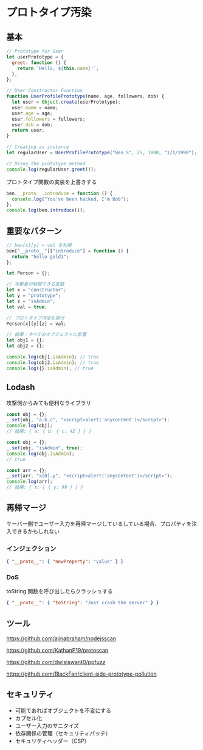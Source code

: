 # プロトタイプ汚染

## 基本

```javascript
// Prototype for User
let userPrototype = {
  greet: function () {
    return `Hello, ${this.name}!`;
  },
};

// User Constructor Function
function UserProfilePrototype(name, age, followers, dob) {
  let user = Object.create(userPrototype);
  user.name = name;
  user.age = age;
  user.followers = followers;
  user.dob = dob;
  return user;
}

// Creating an instance
let regularUser = UserProfilePrototype("Ben S", 25, 1000, "1/1/1990");

// Using the prototype method
console.log(regularUser.greet());
```

プロトタイプ関数の実装を上書きする

```javascript
ben.__proto__.introduce = function () {
  console.log("You've been hacked, I'm Bob");
};
console.log(ben.introduce());
```

## 重要なパターン

```javascript
// ben[x][y] = val を利用
ben["__proto__"]["introduce"] = function () {
  return "hello gold1";
};
```

```javascript
let Person = {};

// 攻撃者が制御できる変数
let x = "constructor";
let y = "prototype";
let z = "isAdmin";
let val = true;

// プロトタイプ汚染を実行
Person[x][y][z] = val;

// 結果：すべてのオブジェクトに影響
let obj1 = {};
let obj2 = {};

console.log(obj1.isAdmin); // true
console.log(obj2.isAdmin); // true
console.log({}.isAdmin); // true
```

## Lodash

攻撃側からみても便利なライブラリ

```javascript
const obj = {};
_.set(obj, "a.b.c", "<script>alert('anycontent')</script>");
console.log(obj);
// 結果: { a: { b: { c: 42 } } }

const obj = {};
_.set(obj, "isAdmin", true);
console.log(obj.isAdmin);
// true

const arr = {};
_.set(arr, "x[0].y", "<script>alert('anycontent')</script>");
console.log(arr);
// 結果: { x: [ { y: 99 } ] }
```

## 再帰マージ

サーバー側でユーザー入力を再帰マージしているしている場合、プロパティを注入できるかもしれない

### インジェクション

```json
{ "__proto__": { "newProperty": "value" } }
```

### DoS

toString 関数を呼び出したらクラッシュする

```json
{ "__proto__": { "toString": "Just crash the server" } }
```

## ツール

https://github.com/ajinabraham/nodejsscan

https://github.com/KathanP19/protoscan

https://github.com/dwisiswant0/ppfuzz

https://github.com/BlackFan/client-side-prototype-pollution

## セキュリティ

- 可能であればオブジェクトを不変にする
- カプセル化
- ユーザー入力のサニタイズ
- 依存関係の管理（セキュリティパッチ）
- セキュリティヘッダー（CSP）
